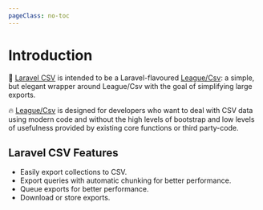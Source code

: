```yaml
---
pageClass: no-toc
---
```


# Introduction

:rocket: [Laravel CSV](https://github.com/vitorccs/laravel-csv) is intended to be a Laravel-flavoured [League/Csv](https://csv.thephpleague.com/): a simple, but elegant wrapper around League/Csv with the goal of simplifying
large exports. 

:fire: [League/Csv](https://csv.thephpleague.com/) is designed for developers who want to deal with CSV data using modern code and without the high levels of bootstrap and low levels of usefulness provided by existing core functions or third party-code.

## Laravel CSV Features

* Easily export collections to CSV.
* Export queries with automatic chunking for better performance.
* Queue exports for better performance.
* Download or store exports.
